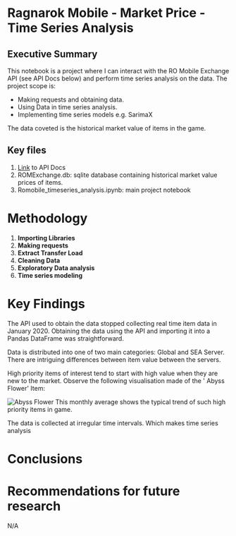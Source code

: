 # Ragnarok Mobile - Market Price - Time Series Analysis

## Executive Summary
This notebook is a project where I can interact with the RO Mobile Exchange API (see API Docs below) and perform time series analysis on the data. The project scope is:

- Making requests and obtaining data.
- Using Data in time series analysis.
- Implementing time series models e.g. SarimaX

The data coveted is the historical market value of items in the game.

## Key files
1. [Link](https://jessicayeh.github.io/rom-exchange-openapi/#section/Recent-Changes) to API Docs
2. ROMExchange.db: sqlite database containing historical market value prices of items.
3. Romobile_timeseries_analysis.ipynb: main project notebook

# Methodology

1. **Importing Libraries**  
2. **Making requests**  
3. **Extract Transfer Load**  
4. **Cleaning Data**  
5. **Exploratory Data analysis**  
5. **Time series modeling**  

# Key Findings
The API used to obtain the data stopped collecting real time item data in January 2020. 
Obtaining the data using the API and importing it into a Pandas DataFrame was straightforward. 

Data is distributed into one of two main categories: Global and SEA Server.
There are intriguing differences between item value between the servers.

High priority items of interest tend to start with high value when they are new to the market.
Observe the following visualisation made of the ' Abyss Flower' Item:

![Abyss Flower](Images/AbyssFlower_monthly_avg_price.png)
This monthly average shows the typical trend of such high priority items in game.

The data is collected at irregular time intervals. Which makes time series analysis 

# Conclusions


# Recommendations for future research
N/A